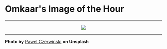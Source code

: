 # Omkaar's Image of the Hour

---

<div align="center">

<a href="https://unsplash.com/photos/abstract-white-folds-create-a-minimalist-design-TtAoOVEXgMw">
  <img src="https://images.unsplash.com/photo-1741680581152-8ac5fb23ef47?crop=entropy&cs=tinysrgb&fit=max&fm=jpg&ixid=M3w3NjA2Nzh8MHwxfHJhbmRvbXx8fHx8fHx8fDE3NTI3NDI4MDB8&ixlib=rb-4.1.0&q=80&w=1080" style="max-width:100%; height:auto;">
</a>



</div>

---

**Photo by** [Pawel Czerwinski](https://unsplash.com/@pawel_czerwinski) **on Unsplash**
